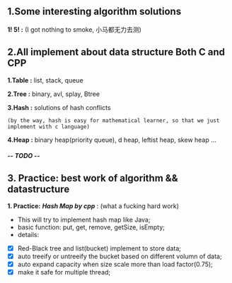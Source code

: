 ## 1.Some interesting algorithm solutions

   **1! 5! :**	 (I got nothing to smoke, 小马都无力去测)

## 2.All implement about data structure Both C and CPP

**1.Table :** list, stack, queue

**2.Tree :** binary, avl, splay, Btree

**3.Hash :** solutions of hash conflicts

    (by the way, hash is easy for mathematical learner, so that we just implement with c language)

**4.Heap :**  binary heap(priority queue), d heap, leftist heap, skew heap ...

##### -- TODO --

## 3. Practice: best work of algorithm && datastructure

**1. Practice:**  ***Hash Map by cpp*** : (what a fucking hard work)

- This will try to implement hash map like Java;
- basic function: put, get, remove, getSize, isEmpty;
- details:

- [X] Red-Black tree and list(bucket) implement to store data;
- [X] auto treeify or untreeify the bucket based on different volumn of data;
- [X] auto expand capacity when size scale more than load factor(0.75);
- [X] make it safe for multiple thread;
